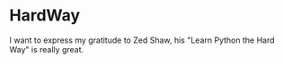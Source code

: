# HardWay
I want to express my gratitude to Zed Shaw, his "Learn Python the Hard Way" is really great.

